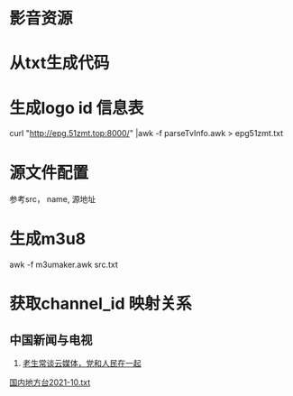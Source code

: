 # 影音资源

# 从txt生成代码
# 生成logo id 信息表
curl "http://epg.51zmt.top:8000/" |awk -f parseTvInfo.awk > epg51zmt.txt
# 源文件配置
参考src， name, 源地址
# 生成m3u8
awk -f m3umaker.awk src.txt


# 获取channel_id 映射关系
## 中国新闻与电视
1. [老生常谈云媒体，党和人民在一起](https://laosheng.top/fly/)

[国内地方台2021-10.txt](https://github.com/wmenjoy-music/vms/files/7512001/2021-10.txt)

